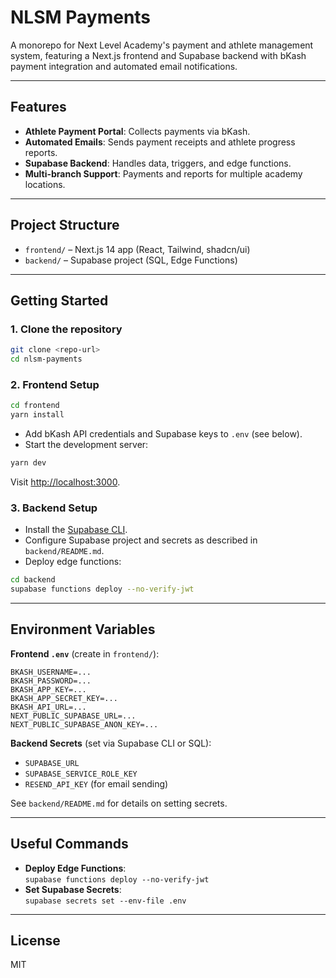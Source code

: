 # NLSM Payments

A monorepo for Next Level Academy's payment and athlete management system, featuring a Next.js frontend and Supabase backend with bKash payment integration and automated email notifications.

---

## Features

- **Athlete Payment Portal**: Collects payments via bKash.
- **Automated Emails**: Sends payment receipts and athlete progress reports.
- **Supabase Backend**: Handles data, triggers, and edge functions.
- **Multi-branch Support**: Payments and reports for multiple academy locations.

---

## Project Structure

- `frontend/` – Next.js 14 app (React, Tailwind, shadcn/ui)
- `backend/` – Supabase project (SQL, Edge Functions)

---

## Getting Started

### 1. Clone the repository

```bash
git clone <repo-url>
cd nlsm-payments
```

### 2. Frontend Setup

```bash
cd frontend
yarn install
```

- Add bKash API credentials and Supabase keys to `.env` (see below).
- Start the development server:

```bash
yarn dev
```

Visit [http://localhost:3000](http://localhost:3000).

### 3. Backend Setup

- Install the [Supabase CLI](https://supabase.com/docs/guides/cli).
- Configure Supabase project and secrets as described in `backend/README.md`.
- Deploy edge functions:

```bash
cd backend
supabase functions deploy --no-verify-jwt
```

---

## Environment Variables

**Frontend `.env`** (create in `frontend/`):

```
BKASH_USERNAME=...
BKASH_PASSWORD=...
BKASH_APP_KEY=...
BKASH_APP_SECRET_KEY=...
BKASH_API_URL=...
NEXT_PUBLIC_SUPABASE_URL=...
NEXT_PUBLIC_SUPABASE_ANON_KEY=...
```

**Backend Secrets** (set via Supabase CLI or SQL):

- `SUPABASE_URL`
- `SUPABASE_SERVICE_ROLE_KEY`
- `RESEND_API_KEY` (for email sending)

See `backend/README.md` for details on setting secrets.

---

## Useful Commands

- **Deploy Edge Functions**:  
  `supabase functions deploy --no-verify-jwt`
- **Set Supabase Secrets**:  
  `supabase secrets set --env-file .env`

---

## License

MIT 